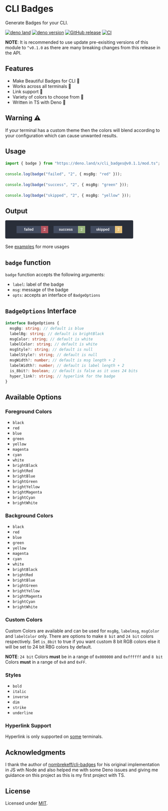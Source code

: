 # CLI Badges

Generate Badges for your CLI.

[![deno land](http://img.shields.io/badge/available%20on-deno.land/x-lightgrey.svg?logo=deno&labelColor=black)](https://deno.land/x/cli_badges)  [![deno version](https://img.shields.io/badge/deno-^1.3.2-lightgrey?logo=deno)](https://github.com/denoland/deno) [![GitHub release](https://img.shields.io/github/release/Delta456/cli_badges.svg)](https://github.com/Delta456/cli_badges/releases) [![CI](https://github.com/Delta456/cli_badges/workflows/CI/badge.svg)](https://github.com/Delta456/cli_badges/actions?query=workflow%3ACI)

**NOTE**: It is recommended to use update pre-exisiting versions of this module to `^v0.1.0` as there are many breaking changes from this release in the API.

## Features
- Make Beautiful Badges for CLI 🤩
- Works across all terminals 🦄
- Link support 🔗
- Variety of colors to choose from 🎨
- Written in TS with Deno 🦕

## Warning ⚠️

If your terminal has a custom theme then the colors will blend according to your configuration which can cause unwanted results.

## Usage

```ts
import { badge } from "https://deno.land/x/cli_badges@v0.1.1/mod.ts";

console.log(badge("failed", "2", { msgBg: "red" }));

console.log(badge("success", "2", { msgBg: "green" }));

console.log(badge("skipped", "2", { msgBg: "yellow" }));
```

## Output

![sample_output](img/sample_output.png)

See [examples](./examples/) for more usages

## `badge` function

`badge` function accepts the following arguments:

- `label`: label of the badge
- `msg`: message of the badge
- `opts`: accepts an interface of `BadgeOptions` 

## `BadgeOptions` Interface

```ts
interface BadgeOptions {
  msgBg: string; // default is blue
  labelBg: string; // default is brightBlack
  msgColor: string; // default is white
  labelColor: string; // default is white
  msgStyle?: string; // default is null
  labelStyle?: string; // default is null
  msgWidth?: number; // default is msg length + 2
  labelWidth?: number; // default is label length + 2
  is_8bit?: boolean; // default is false as it uses 24 bits
  hyper_link?: string; // hyperlink for the badge
}
```

## Available Options

### Foreground Colors

- `black`
- `red`
- `blue`
- `green`
- `yellow`
- `magenta`
- `cyan`
- `white`
- `brightBlack`
- `brightRed`
- `brightBlue`
- `brightGreen`
- `brightYellow`
- `brightMagenta`
- `brightCyan`
- `brightWhite`

### Background Colors

- `black`
- `red`
- `blue`
- `green`
- `yellow`
- `magenta`
- `cyan`
- `white`
- `brightBlack`
- `brightRed`
- `brightBlue`
- `brightGreen`
- `brightYellow`
- `brightMagenta`
- `brightCyan`
- `brightWhite`

### Custom Colors

Custom Colors are available and can be used for `msgBg`, `labelmsg`, `msgColor` and `labelColor` only. There are options to make `8 bit` and `24 bit` colors respectively. Set `is_8bit` to true if you want custom 8 bit RGB colors else it will be set to 24 bit RBG colors by default.

**NOTE**: `24 bit` Colors **must** be in a range of `0x000000` and `0xffffff` and `8 bit` Colors **must** in a range of `0x0` and `0xFF`.

### Styles

- `bold`
- `italic`
- `inverse`
- `dim`
- `strike`
- `underline`

### Hyperlink Support

Hyperlink is only supported on [some](https://gist.github.com/egmontkob/eb114294efbcd5adb1944c9f3cb5feda) terminals.

## Acknowledgments

I thank the author of [nombrekeff/cli-badges](https://github.com/nombrekeff/cli-badges) for his original implementation in JS wth Node and also helped me with some Deno issues and giving me guidance on this project as this is my first project with TS.

## License

Licensed under [MIT](LICENSE).
